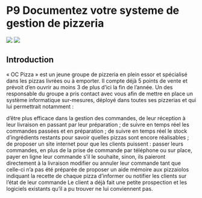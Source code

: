 # P9 Documentez votre systeme de gestion de pizzeria  
[![](https://encrypted-tbn0.gstatic.com/images?q=tbn:ANd9GcQeH7711sJeOaZ_HOpwi3M7MjPOQeOPE2TyMxn-_NyxyHu_O2tm&s)](https://openclassrooms.com/fr)
[![](https://user.oc-static.com/files/88001_89000/88560.jpg)](https://user.oc-static.com/files/88001_89000/88560.jpg)  

## Introduction 
« OC Pizza » est un jeune groupe de pizzeria en plein essor et spécialisé dans les pizzas livrées ou à emporter. Il compte déjà 5 points de vente et prévoit d’en ouvrir au moins 3 de plus d’ici la fin de l’année. Un des responsable du groupe a pris contact avec vous afin de mettre en place un système informatique sur-mesures, déployé dans toutes ses pizzerias et qui lui permettrait notamment :

d’être plus efficace dans la gestion des commandes, de leur réception à leur livraison en passant par leur préparation ;
de suivre en temps réel les commandes passées et en préparation ;
de suivre en temps réel le stock d’ingrédients restants pour savoir quelles pizzas sont encore réalisables ;
de proposer un site internet pour que les clients puissent :
passer leurs commandes, en plus de la prise de commande par téléphone ou sur place,
payer en ligne leur commande s’il le souhaite, sinon, ils paieront directement à la livraison
modifier ou annuler leur commande tant que celle-ci n’a pas été préparée
de proposer un aide mémoire aux pizzaiolos indiquant la recette de chaque pizza
d’informer ou notifier les clients sur l’état de leur commande
 Le client a déjà fait une petite prospection et les logiciels existants qu’il a pu trouver ne lui conviennent pas.
